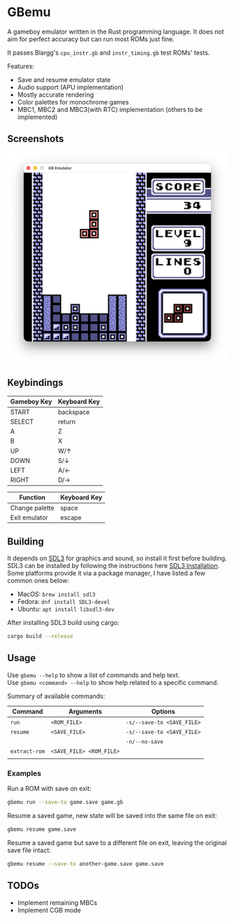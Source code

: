 # GBemu

A gameboy emulator written in the Rust programming language.
It does not aim for perfect accuracy but can run most ROMs just fine.

It passes Blargg's `cpu_instr.gb` and `instr_timing.gb` test ROMs' tests.

Features:

- Save and resume emulator state
- Audio support (APU implementation)
- Mostly accurate rendering
- Color palettes for monochrome games
- MBC1, MBC2 and MBC3(with RTC) implementation (others to be implemented)

## Screenshots

![gbemu running the Tetris ROM using a color palette](tetris_gbrom.png)

## Keybindings

| Gameboy Key | Keyboard Key |
| ----------- | ------------ |
| START       | backspace    |
| SELECT      | return       |
| A           | Z            |
| B           | X            |
| UP          | W/↑          |
| DOWN        | S/↓          |
| LEFT        | A/←          |
| RIGHT       | D/→          |

| Function       | Keyboard Key |
| -------------- | ------------ |
| Change palette | space        |
| Exit emulator  | escape       |

## Building

It depends on [SDL3](https://wiki.libsdl.org/SDL3/FrontPage) for graphics and
sound, so install it first before building.  
SDL3 can be installed by following the instructions here
[SDL3 Installation](https://github.com/libsdl-org/SDL/blob/main/INSTALL.md).
Some platforms provide it via a package manager, I have listed a few common ones below:

- MacOS: `brew install sdl3`
- Fedora: `dnf install SDL3-devel`
- Ubuntu: `apt install libsdl3-dev`

After installing SDL3 build using cargo:

```bash
cargo build --release
```

## Usage

Use `gbemu --help` to show a list of commands and help text.  
Use `gbemu <command> --help` to show help related to a specific command.

Summary of available commands:

| Command       | Arguments                | Options                    |
| ------------- | ------------------------ | -------------------------- |
| `run`         | `<ROM_FILE>`             | `-s/--save-to <SAVE_FILE>` |
| `resume`      | `<SAVE_FILE>`            | `-s/--save-to <SAVE_FILE>` |
|               |                          | `-n/--no-save`             |
| `extract-rom` | `<SAVE_FILE> <ROM_FILE>` |                            |
|               |                          |                            |

### Examples

Run a ROM with save on exit:

```bash
gbemu run --save-to game.save game.gb
```

Resume a saved game, new state will be saved into the same file on exit:

```bash
gbemu resume game.save
```

Resume a saved game but save to a different file on exit, leaving the original save file intact:

```bash
gbemu resume --save-to another-game.save game.save
```

## TODOs

- Implement remaining MBCs
- Implement CGB mode
